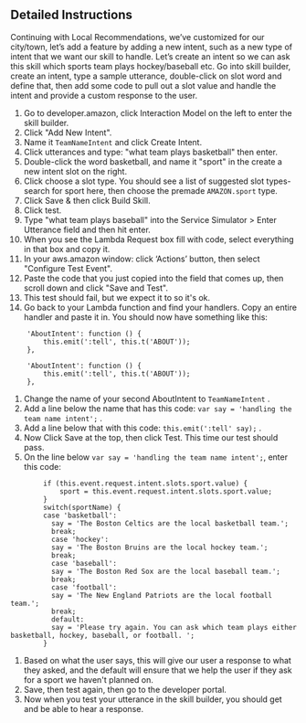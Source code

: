 ## Detailed Instructions
Continuing with Local Recommendations, we’ve customized for our city/town, let’s add a feature by adding a new intent, such as a new type of intent that we want our skill to handle. Let’s create an intent so we can ask this skill which sports team plays hockey/baseball etc. Go into skill builder, create an intent, type a sample utterance, double-click on slot word and define that, then add some code to pull out a slot value and handle the intent and provide a custom response to the user.

1. Go to developer.amazon, click Interaction Model on the left to enter the skill builder. 
1. Click "Add New Intent".
1. Name it ``` TeamNameIntent ``` and click Create Intent.
1. Click utterances and type: "what team plays basketball" then enter.
1. Double-click the word basketball, and name it "sport" in the create a new intent slot on the right.
1. Click choose a slot type. You should see a list of suggested slot types- search for sport here, then choose the premade ``` AMAZON.sport ``` type.
1. Click Save & then click Build Skill.
1. Click test.
1. Type "what team plays baseball" into the Service Simulator > Enter Utterance field and then hit enter. 
1. When you see the Lambda Request box fill with code, select everything in that box and copy it.
1. In your aws.amazon window: click ‘Actions’ button, then select "Configure Test Event".
1. Paste the code that you just copied into the field that comes up, then scroll down and click "Save and Test".
1. This test should fail, but we expect it to so it's ok.  
1. Go back to your Lambda function and find your handlers. Copy an entire handler and paste it in. You should now have something like this:
```     
    'AboutIntent': function () {
        this.emit(':tell', this.t('ABOUT'));
    },
    
    'AboutIntent': function () {
        this.emit(':tell', this.t('ABOUT'));
    },
```
1. Change the name of your second AboutIntent to ``` TeamNameIntent ``` .
1. Add a line below the name that has this code: ``` var say = 'handling the team name intent'; ``` .
1. Add a line below that with this code: ``` this.emit(':tell' say); ``` .
1. Now Click Save at the top, then click Test.  This time our test should pass.
1. On the line below ``` var say = 'handling the team name intent'; ```, enter this code: 
``` var sport = '';
        if (this.event.request.intent.slots.sport.value) {
            sport = this.event.request.intent.slots.sport.value;
        }
        switch(sportName) {
        case 'basketball':
          say = 'The Boston Celtics are the local basketball team.';
          break;
          case 'hockey':
          say = 'The Boston Bruins are the local hockey team.';
          break;
          case 'baseball':
          say = 'The Boston Red Sox are the local baseball team.';
          break;
          case 'football':
          say = 'The New England Patriots are the local football team.';
          break;
          default:
          say = 'Please try again. You can ask which team plays either basketball, hockey, baseball, or football. ';
        }
```
1. Based on what the user says, this will give our user a response to what they asked, and the default will ensure that we help the user if they ask for a sport we haven't planned on.
1. Save, then test again, then go to the developer portal. 
1. Now when you test your utterance in the skill builder, you should get and be able to hear a response. 

